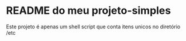 # README do meu projeto-simples
Este projeto é apenas um shell script que conta	itens unicos no diretório /etc
